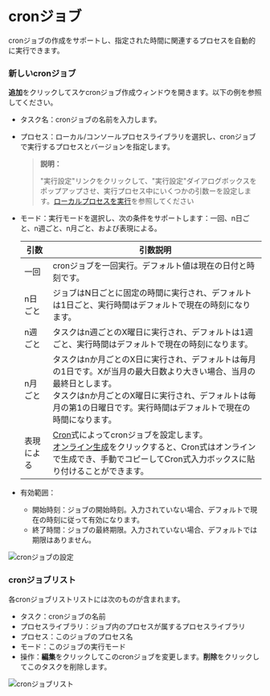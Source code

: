 # cronジョブ

cronジョブの作成をサポートし、指定された時間に関連するプロセスを自動的に実行できます。

### 新しいcronジョブ
**追加**をクリックしてスケcronジョブ作成ウィンドウを開きます。以下の例を参照してください。
-  タスク名：cronジョブの名前を入力します。
-  プロセス：ローカル/コンソールプロセスライブラリを選択し、cronジョブで実行するプロセスとバージョンを指定します。
    > **説明：**
    >
    >"実行設定"リンクをクリックして、"実行設定"ダイアログボックスをポップアップさせ、実行プロセス中にいくつかの引数ーを設定します。[ローカルプロセスを実行](Robot/../localworkflow.md)を参照してください

- モード：実行モードを選択し、次の条件をサポートします：一回、n日ごと、n週ごと、n月ごと、および表現による。

    | 引数 | 引数説明 |
   | -------- | ------------------------------------------------------------ |
    | 一回 | cronジョブを一回実行。デフォルト値は現在の日付と時刻です。 |
    | n日ごと | ジョブはN日ごとに固定の時間に実行され、デフォルトは1日ごと、実行時間はデフォルトで現在の時刻になります。 |
    | n週ごと | タスクはn週ごとのX曜日に実行され、デフォルトは1週ごと、実行時間はデフォルトで現在の時刻になります。 |
    | n月ごと | タスクはnか月ごとのX日に実行され、デフォルトは毎月の1日です。Xが当月の最大日数より大きい場合、当月の最終日とします。<br>タスクはnか月ごとのX曜日に実行され、デフォルトは毎月の第1の日曜日です。実行時間はデフォルトで現在の時間になります。 |
    | 表現による | [Cron](https://baike.baidu.com/item/cron/10952601?fr=aladdin)式によってcronジョブを設定します。<br>[オンライン生成](https://console.encoo.com/lib/cron/index.html)をクリックすると、Cron式はオンラインで生成でき、手動でコピーしてCron式入力ボックスに貼り付けることができます。 |

- 有効範囲：
   - 開始時刻：ジョブの開始時刻。入力されていない場合、デフォルトで現在の時刻に従って有効になります。
   - 終了時間：ジョブの最終期限。入力されていない場合、デフォルトでは期限はありません。

![cronジョブの設定](https://docimages.blob.core.chinacloudapi.cn/images/Robot/cronjob20201201.png)


### cronジョブリスト
各cronジョブリストリストには次のものが含まれます。
- タスク：cronジョブの名前
- プロセスライブラリ：ジョブ内のプロセスが属するプロセスライブラリ
- プロセス：このジョブのプロセス名
- モード：このジョブの実行モード
- 操作：**編集**をクリックしてこのcronジョブを変更します。**削除**をクリックしてこのタスクを削除します。

![cronジョブリスト](https://docimages.blob.core.chinacloudapi.cn/images/Robot/Robot-CronJob-1.png)


